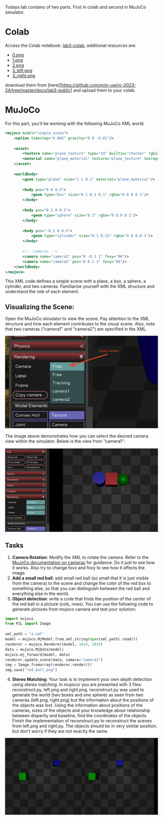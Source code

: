 Todays lab contains of two parts. First in colab and second in MuJoCo simulator.

# Colab

Access the Colab notebook: [lab3-colab](lab3-colab-student.ipynb), additional resources are:

- [0.png](0.png)
- [1.png](1.png)
- [2.png](2.png)
- [3_left.png](3_left.png)
- [3_right.png](3_right.png)


download them from [here][https://github.com/mim-uw/rc-2023-24/tree/master/docs/lab3-public] and upload them to your
colab.



# MuJoCo

For this part, you'll be working with the following MuJoCo XML world:


```xml
<mujoco model="simple_scene">
    <option timestep="0.005" gravity="0 0 -9.81"/>

    <asset>
        <texture name="plane_texture" type="2d" builtin="checker" rgb1="0.2 0.2 0.2" rgb2="0.3 0.3 0.3" width="512" height="512"/>
        <material name="plane_material" texture="plane_texture" texrepeat="5 5" reflectance="0"/>
    </asset>

    <worldbody>
        <geom type="plane" size="1 1 0.1" material="plane_material"/>

        <body pos="0 0 0.5">
            <geom type="box" size="0.1 0.1 0.1" rgba="0.8 0 0 1"/>
        </body>

        <body pos="0.2 0 0.5">
            <geom type="sphere" size="0.1" rgba="0 0.8 0 1"/>
        </body>

        <body pos="-0.2 0 0.5">
            <geom type="cylinder" size="0.1 0.15" rgba="0 0 0.8 1"/>
        </body>

        <!-- Cameras -->
        <camera name="camera1" pos="0 -0.1 1" fovy="90"/>
        <camera name="camera2" pos="0 0.1 1" fovy="90"/>
    </worldbody>
</mujoco>
```

This XML code defines a simple scene with a plane, a box, a sphere, a cylinder, and two cameras. Familiarize yourself with the XML structure and understand the role of each element.

## Visualizing the Scene:

Open the MuJoCo simulator to view the scene. Pay attention to the XML structure and how each element contributes to the visual scene. Also, note that two cameras ("camera1" and "camera2") are specified in the XML.

![](mujoco_camera_selection.png)

The image above demonstrates how you can select the desired camera view within the simulator. Below is the view from "camera1":

![](mujoco_camera1.png)

## Tasks

1. **Camera Rotation**: Modify the XML to rotate the camera. Refer to the [MuJoCo documentation on cameras](https://mujoco.readthedocs.io/en/stable/XMLreference.html#body-camera) for guidance. Do it just to see how it works. Also try to change fovx and fovy to see how it affects the image.
2. **Add a small red ball**: add small red ball (so small that it is just visible from the camera) to the scene and change the color of the red box to something else, so that you can distinguish between the red ball and everything else in the world.
3. **Object detection**: write a code that finds the position of the center of the red ball in a picture (cols, rows). You can use the following code to generate pictures from mujoco camera and test your solution:

```python
import mujoco
from PIL import Image

xml_path = "a.xml"
model = mujoco.MjModel.from_xml_string(open(xml_path).read())
renderer = mujoco.Renderer(model, 1024, 1024)
data = mujoco.MjData(model)
mujoco.mj_forward(model, data)
renderer.update_scene(data, camera="camera1")
img = Image.fromarray(renderer.render())
img.save("red_ball.png")
```

4. **Stereo Matching**: Your task is to implement your own depth detection using stereo matching. In mujoco/ you are presented with 3 files: reconstruct.py, left.png and right.png. reconstruct.py was used to
   generate the world (two boxes and one sphere) as seen from two cameras (left.png, right.png) but the information about the positions of the objects was lost. Using the information about positions of the cameras, sizes
   of the objects and your knowledge about relationship between disparity and baseline, find the coordinates of the
   objects. Finish the implementation of reconstruct.py to reconstruct the scenes from left.png and right.py. The objects should be in very similar position, but don't worry if they are not exactly the same.


![](left_right.png)
